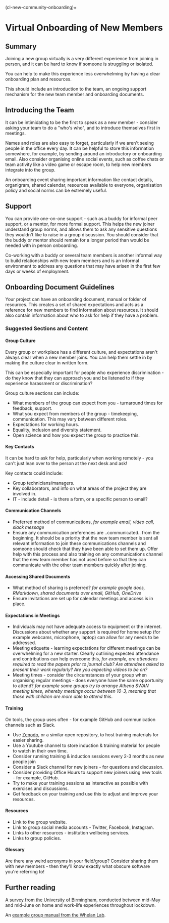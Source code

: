 (cl-new-community-onboarding)=
# Virtual Onboarding of New Members

## Summary

Joining a new group virtually is a very different experience from joining in person, and it can be hard to know if someone is struggling or isolated.  

You can help to make this experience less overwhelming by having a clear onboarding plan and resources. 

This should include an introduction to the team, an ongoing support mechanism for the new team member and onboarding documents.

## Introducing the Team

It can be intimidating to be the first to speak as a new member - consider asking your team to do a "who's who", and to introduce themselves first in meetings.

Names and roles are also easy to forget, particularly if we aren't seeing people in the office every day. 
It can be helpful to store this information somewhere, for example, by sending around an introductory or onboarding email.
Also consider organising online social events, such as coffee chats or team activity like a video game or escape room, to help new members integrate into the group. 

An onboarding event sharing important information like contact details, organigram, shared calendar, resources available to everyone, organisation policy and social norms can be extremely useful.

## Support

You can provide one-on-one support - such as a buddy for informal peer support, or a mentor, for more formal support.
This helps the new joiner understand group norms, and allows them to ask any sensitive questions they wouldn't like to raise in a group discussion.
You should consider that the buddy or mentor should remain for a longer period than would be needed with in person onboarding.

Co-working with a buddy or several team members is another informal way to build relationships with new team members and is an informal environment to address any questions that may have arisen in the first few days or weeks of employment. 

## Onboarding Document Guidelines

Your project can have an onboarding document, manual or folder of resources. 
This creates a set of shared expectations and acts as a reference for new members to find information about resources. It should also contain information about who to ask for help if they have a problem.

### Suggested Sections and Content

#### Group Culture

Every group or workplace has a different culture, and expectations aren't always clear when a new member joins. 
You can help them settle in by making the culture clear in written form. 

This can be especially important for people who experience discrimination - do they know that they can approach you and be listened to if they experience harassment or discrimination?

Group culture sections can include:
* What members of the group can expect from you - turnaround times for feedback, support.
* What you expect from members of the group - timekeeping, communication. This may vary between different roles.
* Expectations for working hours.
* Equality, inclusion and diversity statement.
* Open science and how you expect the group to practice this.

#### Key Contacts

It can be hard to ask for help, particularly when working remotely - you can't just lean over to the person at the next desk and ask! 

Key contacts could include:
* Group technicians/managers.
* Key collaborators, and info on what areas of the project they are involved in.
* IT - include detail - is there a form, or a specific person to email?

#### Communication Channels

- Preferred method of communications, _for example email, video call, slack message_
- Ensure any communication preferences are ..communicated.. from the beginning. 
It should be a priority that the new team member is sent all relevant information to join these communications channels and someone should check that they have been able to set them up. 
Offer help with this process and also training on any communications channel that the new team member has not used before so that they can communicate with the other team members quickly after joining. 

#### Accessing Shared Documents

- What method of sharing is preferred? _for example google docs, RMarkdown, shared documents over email, GitHub, OneDrive_ 
- Ensure invitations are set up for calendar meetings and access is in place.

#### Expectations in Meetings

- Individuals may not have adequate access to equipment or the internet. 
Discussions about whether any support is required for home setup (for example webcams, microphone, laptop) can allow for any needs to be addressed.
- Meeting etiquette - learning expectations for different meetings can be overwhelming for a new starter. 
Clearly outlining expected attendance and contributions can help overcome this, _for example, are attendees required to read the papers prior to journal club? Are attendees asked to present their work regularly? Are you expecting videos to be on?_
- Meeting times - consider the circumstances of your group when organising regular meetings - does everyone have the same opportunity to attend? _for example some groups try to arrange Athena SWAN meeting times, whereby meetings occur between 10-3, meaning that those with children are more able to attend this_.

#### Training

On tools, the group uses often - for example GitHub and communication channels such as Slack.

* Use [Zenodo](https://zenodo.org/), or a similar open repository, to host training materials for easier sharing. 
* Use a Youtube channel to store induction & training material for people to watch in their own time.
* Consider running training & induction sessions every 2-3 months as new people join
* Consider a Slack channel for new joiners - for questions and discussion. 
* Consider providing Office Hours to support new joiners using new tools - for example, GitHub.
* Try to make your training sessions as interactive as possible with exercises and discussions.
* Get feedback on your training and use this to adjust and improve your resources.

#### Resources 

* Link to the group website.
* Link to group social media accounts - Twitter, Facebook, Instagram.
* Links to other resources - institution wellbeing services.
* Links to group policies.

#### Glossary

Are there any weird acronyms in your field/group?
Consider sharing them with new members - then they'll know exactly what obscure software you're referring to!

## Further reading

A [survey from the University of Birmingham](https://www.birmingham.ac.uk/Documents/college-social-sciences/business/research/wirc/epp-working-from-home-COVID-19-lockdown.pdf), conducted between mid-May and mid-June on home and work-life experiences throughout lockdown.

An [example group manual from the Whelan Lab](https://fionajanewhelan.wixsite.com/home/manual).
